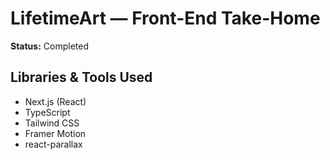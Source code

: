 # LifetimeArt — Front-End Take-Home

**Status:** Completed

## Libraries & Tools Used

- Next.js (React)
- TypeScript
- Tailwind CSS
- Framer Motion
- react-parallax

